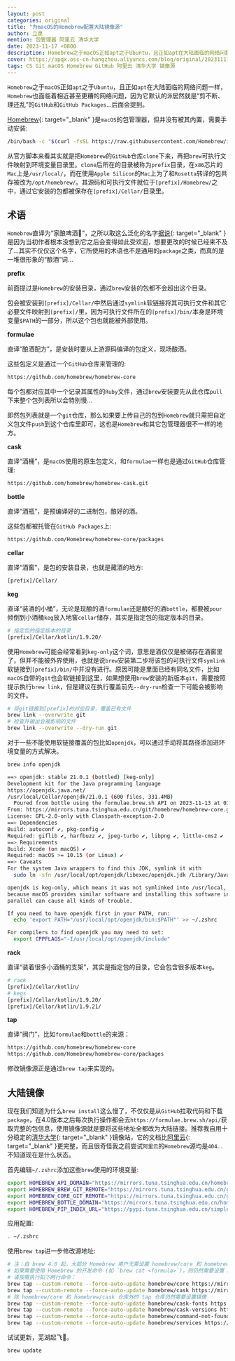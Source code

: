 ```yaml
---
layout: post
categories: original
title: "为macOS的Homebrew配置大陆镜像源"
author: 立泉
mention: 包管理器 阿里云 清华大学
date: 2023-11-17 +0800
description: Homebrew之于macOS正如apt之于Ubuntu，且正如apt在大陆面临的网络问题一样，Homebrew也面临着相近甚至更糟的网络问题，因为它默认的源居然就是“剪不断、理还乱”的GitHub和GitHub Packages...
cover: https://apqx.oss-cn-hangzhou.aliyuncs.com/blog/original/20231117/homebrew_social_cardcard_thumb.jpg
tags: CS Git macOS Homebrew GitHub 阿里云 清华大学 镜像源
---
```


`Homebrew`之于`macOS`正如`apt`之于`Ubuntu`，且正如`apt`在大陆面临的网络问题一样，`Homebrew`也面临着相近甚至更糟的网络问题，因为它默认的`源`居然就是“剪不断、理还乱”的`GitHub`和`GitHub Packages`...后面会提到。

[Homebrew](https://brew.sh){: target="_blank" }是`macOS`的包管理器，但并没有被其内置，需要手动安装:

```sh
/bin/bash -c "$(curl -fsSL https://raw.githubusercontent.com/Homebrew/install/HEAD/install.sh)"
```

从官方脚本来看其实就是把`Homebrew`的`GitHub`仓库`clone`下来，再把`brew`可执行文件映射到环境变量目录里。`clone`后所在的目录被称为`prefix`目录，在`x86`芯片的`Mac`上是`/usr/local/`，而在使用`Apple Silicon`的`Mac`上为了和`Rosetta`转译的包共存被改为`/opt/homebrew/`。其源码和可执行文件就位于`[prefix]/Homebrew/`之中，通过它安装的包都被保存在`[prefix]/Cellar/`目录里。

## 术语

`Homebrew`直译为“家酿啤酒🍺”，之所以取这么泛化的名字[据说](https://docs.brew.sh/FAQ#homebrew-is-a-poor-name-its-too-generic-why-was-it-chosen){: target="_blank" }是因为当初作者根本没想到它之后会变得如此受欢迎，想要更改的时候已经来不及了...其实不仅仅这个名字，它所使用的术语也不是通用的`package`之类，而真的是一堆很形象的“酿酒”词...

**prefix**

前面提过是`Homebrew`的安装目录，通过`brew`安装的包都不会超出这个目录。

包会被安装到`[prefix]/Cellar/`中然后通过`symlink`软链接将其可执行文件和其它必要文件映射到`[prefix]/`里，因为可执行文件所在的`[prefix]/bin/`本身是环境变量`$PATH`的一部分，所以这个包也就能被外部使用。

**formulae**

直译“酿酒配方”，是安装时要从上游源码编译的包定义，现场酿酒。

这些包定义是通过一个`GitHub`仓库来管理的:

```sh
https://github.com/homebrew/homebrew-core
```

每个包都对应其中一个记录其属性的`Ruby`文件，通过`brew`安装要先从此仓库`pull`下来整个包列表所以会特别慢...

即然包列表就是一个`git`仓库，那么如果要上传自己的包到`Homebrew`就只需把自定义包文件`push`到这个仓库里即可，这也是`Homebrew`和其它包管理器很不一样的地方。

**cask**

直译“酒桶”，是`macOS`使用的原生包定义，和`formulae`一样也是通过`GitHub`仓库管理:

```sh
https://github.com/homebrew/homebrew-cask.git
```

**bottle**

直译“酒瓶”，是预编译好的二进制包，酿好的酒。

这些包都被托管在`GitHub Packages`上:

```sh
https://github.com/Homebrew/homebrew-core/packages
```

**cellar**

直译“酒窖”，是包的安装目录，也就是藏酒的地方:

```sh
[prefix]/Cellar/
```

**keg**

直译“装酒的小桶”，无论是现酿的酒`formulae`还是酿好的酒`bottle`，都要被`pour`倾倒到小酒桶`keg`放入地窖`cellar`储存，其实是指定包的指定版本的目录。

```sh
# 指定包的指定版本的目录
[prefix]/Cellar/kotlin/1.9.20/
```

使用`Homebrew`可能会经常看到`keg-only`这个词，意思是酒仅仅是被储存在酒窖里了，但并不能被外界使用，也就是说`brew`安装第二步将该包的可执行文件`symlink`软链接到`[prefix]/bin/`中并没有进行。原因可能是里面已经有同名文件，比如`macOS`自带的`git`也会软链接到这里，如果想使用`brew`安装的新版本`git`，需要按照提示执行`brew link`，但是建议在执行覆盖前先`--dry-run`检查一下可能会被影响的文件。

```sh
# 将git链接到[prefix]的对应目录，覆盖已有文件
brew link --overwrite git
# 检查并输出会被影响的文件
brew link --overwrite --dry-run git
```

对于一些不能使用软链接覆盖的包比如`openjdk`，可以通过手动将其路径添加进环境变量的方式解决。

```sh
brew info openjdk

==> openjdk: stable 21.0.1 (bottled) [keg-only]
Development kit for the Java programming language
https://openjdk.java.net/
/usr/local/Cellar/openjdk/21.0.1 (600 files, 331.4MB)
  Poured from bottle using the formulae.brew.sh API on 2023-11-13 at 01:24:39
From: https://mirrors.tuna.tsinghua.edu.cn/git/homebrew/homebrew-core.git/Formula/o/openjdk.rb
License: GPL-2.0-only with Classpath-exception-2.0
==> Dependencies
Build: autoconf ✔, pkg-config ✔
Required: giflib ✔, harfbuzz ✔, jpeg-turbo ✔, libpng ✔, little-cms2 ✔
==> Requirements
Build: Xcode (on macOS) ✔
Required: macOS >= 10.15 (or Linux) ✔
==> Caveats
For the system Java wrappers to find this JDK, symlink it with
  sudo ln -sfn /usr/local/opt/openjdk/libexec/openjdk.jdk /Library/Java/JavaVirtualMachines/openjdk.jdk

openjdk is keg-only, which means it was not symlinked into /usr/local,
because macOS provides similar software and installing this software in
parallel can cause all kinds of trouble.

If you need to have openjdk first in your PATH, run:
  echo 'export PATH="/usr/local/opt/openjdk/bin:$PATH"' >> ~/.zshrc

For compilers to find openjdk you may need to set:
  export CPPFLAGS="-I/usr/local/opt/openjdk/include"
```

**rack**

直译“装着很多小酒桶的支架”，其实是指定包的目录，它会包含很多版本`keg`。

```sh
# rack
[prefix]/Cellar/kotlin/
# kegs
[prefix]/Cellar/kotlin/1.9.20/
[prefix]/Cellar/kotlin/1.9.21/
```

**tap**

直译“阀门”，比如`formulae`和`bottle`的来源：

```sh
https://github.com/homebrew/homebrew-core
https://github.com/Homebrew/homebrew-core/packages
```

修改镜像源正是通过`brew tap`来实现的。

## 大陆镜像

现在我们知道为什么`brew install`这么慢了，不仅仅是从`GitHub`拉取代码和下载`package`，在4.0版本之后每次执行操作都会去`https://formulae.brew.sh/api/`获取完整的包信息，使用镜像源就是要将这些地址全都改为大陆链接。推荐我自用十分稳定的[清华大学](https://mirrors.tuna.tsinghua.edu.cn/help/homebrew/){: target="_blank" }镜像站，它的文档比[阿里云](https://developer.aliyun.com/mirror/homebrew){: target="_blank" }更完整，而且很奇怪我之前尝试`阿里云`的`Homebrew`源均是`404`...不知道现在是什么状态。

首先编辑`~/.zshrc`添加这些`brew`使用的环境变量:

```sh
export HOMEBREW_API_DOMAIN="https://mirrors.tuna.tsinghua.edu.cn/homebrew-bottles/api"
export HOMEBREW_BREW_GIT_REMOTE="https://mirrors.tuna.tsinghua.edu.cn/git/homebrew/brew.git"
export HOMEBREW_CORE_GIT_REMOTE="https://mirrors.tuna.tsinghua.edu.cn/git/homebrew/homebrew-core.git"
export HOMEBREW_BOTTLE_DOMAIN="https://mirrors.tuna.tsinghua.edu.cn/homebrew-bottles"
export HOMEBREW_PIP_INDEX_URL="https://pypi.tuna.tsinghua.edu.cn/simple"
```

应用配置:

```sh
. ~/.zshrc
```

使用`brew tap`进一步修改源地址:

```sh
# 注：自 brew 4.0 起，大部分 Homebrew 用户无需设置 homebrew/core 和 homebrew/cask 镜像，只需设置 HOMEBREW_API_DOMAIN 即可。
# 如果需要使用 Homebrew 的开发命令 (如 `brew cat <formula>`)，则仍然需要设置 homebrew/core 和 homebrew/cask 镜像。
# 请按需执行如下两行命令：
brew tap --custom-remote --force-auto-update homebrew/core https://mirrors.tuna.tsinghua.edu.cn/git/homebrew/homebrew-core.git
brew tap --custom-remote --force-auto-update homebrew/cask https://mirrors.tuna.tsinghua.edu.cn/git/homebrew/homebrew-cask.git
# 除 homebrew/core 和 homebrew/cask 仓库外的 tap 仓库仍然需要设置镜像
brew tap --custom-remote --force-auto-update homebrew/cask-fonts https://mirrors.tuna.tsinghua.edu.cn/git/homebrew/homebrew-cask-fonts.git
brew tap --custom-remote --force-auto-update homebrew/cask-versions https://mirrors.tuna.tsinghua.edu.cn/git/homebrew/homebrew-cask-versions.git
brew tap --custom-remote --force-auto-update homebrew/command-not-found https://mirrors.tuna.tsinghua.edu.cn/git/homebrew/homebrew-command-not-found.git
brew tap --custom-remote --force-auto-update homebrew/services https://mirrors.tuna.tsinghua.edu.cn/git/homebrew/homebrew-services.git
```

试试更新，芜湖起飞🚀。

```sh
brew update
```